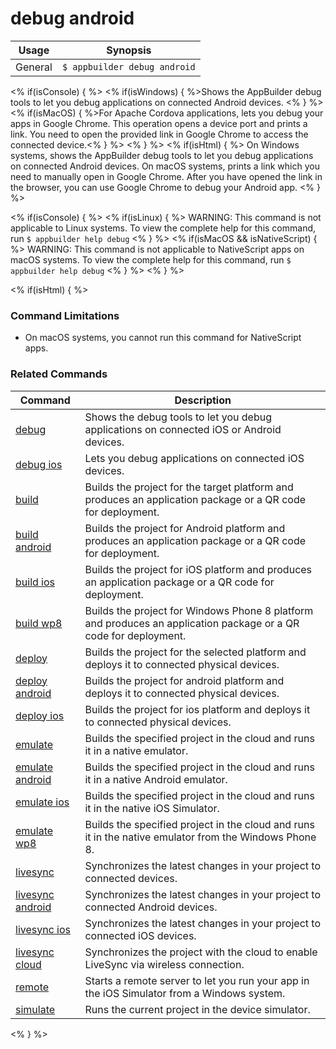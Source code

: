 debug android
==========

Usage | Synopsis
------|-------
General | `$ appbuilder debug android`

<% if(isConsole) { %>
<% if(isWindows) { %>Shows the AppBuilder debug tools to let you debug applications on connected Android devices. <% } %>
<% if(isMacOS) { %>For Apache Cordova applications, lets you debug your apps in Google Chrome. This operation opens a device port and prints a link. You need to open the provided link in Google Chrome to access the connected device.<% } %>
<% } %>
<% if(isHtml) { %>
On Windows systems, shows the AppBuilder debug tools to let you debug applications on connected Android devices. On macOS systems, prints a link which you need to manually open in Google Chrome. After you have opened the link in the browser, you can use Google Chrome to debug your Android app.
<% } %>

<% if(isConsole) { %>
<% if(isLinux) { %>
WARNING: This command is not applicable to Linux systems. To view the complete help for this command, run `$ appbuilder help debug`
<% } %>
<% if(isMacOS && isNativeScript) { %>
WARNING: This command is not applicable to NativeScript apps on macOS systems. To view the complete help for this command, run `$ appbuilder help debug`
<% } %>
<% } %>

<% if(isHtml) { %>
### Command Limitations

* On macOS systems, you cannot run this command for NativeScript apps.

### Related Commands

Command | Description
----------|----------
[debug](debug.html) | Shows the debug tools to let you debug applications on connected iOS or Android devices.
[debug ios](debug-ios.html) | Lets you debug applications on connected iOS devices.
[build](build.html) | Builds the project for the target platform and produces an application package or a QR code for deployment.
[build android](build-android.html) | Builds the project for Android platform and produces an application package or a QR code for deployment.
[build ios](build-ios.html) | Builds the project for iOS platform and produces an application package or a QR code for deployment.
[build wp8](build-wp8.html) | Builds the project for Windows Phone 8 platform and produces an application package or a QR code for deployment.
[deploy](deploy.html) | Builds the project for the selected platform and deploys it to connected physical devices.
[deploy android](deploy-android.html) | Builds the project for android platform and deploys it to connected physical devices.
[deploy ios](deploy-ios.html) | Builds the project for ios platform and deploys it to connected physical devices.
[emulate](emulate.html) | Builds the specified project in the cloud and runs it in a native emulator.
[emulate android](emulate-android.html) | Builds the specified project in the cloud and runs it in a native Android emulator.
[emulate ios](emulate-ios.html) | Builds the specified project in the cloud and runs it in the native iOS Simulator.
[emulate wp8](emulate-wp8.html) | Builds the specified project in the cloud and runs it in the native emulator from the Windows Phone 8.
[livesync](livesync.html) | Synchronizes the latest changes in your project to connected devices.
[livesync android](livesync-android.html) | Synchronizes the latest changes in your project to connected Android devices.
[livesync ios](livesync-ios.html) | Synchronizes the latest changes in your project to connected iOS devices.
[livesync cloud](livesync-cloud.html) | Synchronizes the project with the cloud to enable LiveSync via wireless connection.
[remote](remote.html) | Starts a remote server to let you run your app in the iOS Simulator from a Windows system.
[simulate](simulate.html) | Runs the current project in the device simulator.
<% } %>

